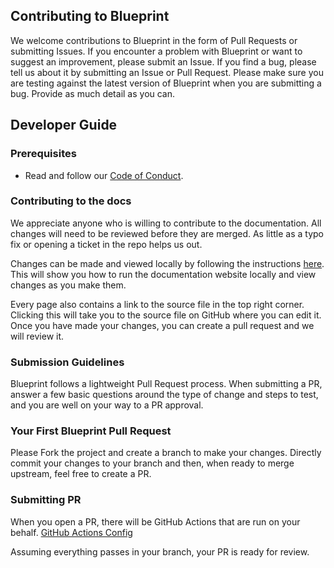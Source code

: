 ## Contributing to Blueprint
We welcome contributions to Blueprint in the form of Pull Requests or submitting Issues. If you encounter a problem with Blueprint or want to suggest an improvement, please submit an Issue. If you find a bug, please tell us about it by submitting an Issue or Pull Request. Please make sure you are testing against the latest version of Blueprint when you are submitting a bug. Provide as much detail as you can.

## Developer Guide
### Prerequisites
* Read and follow our [Code of Conduct](./CODE-OF-CONDUCT.md).

### Contributing to the docs

We appreciate anyone who is willing to contribute to the documentation. All changes will need to be reviewed before they are merged. As little as a typo fix or opening a ticket in the repo helps us out.

Changes can be made and viewed locally by following the instructions [here](website/README.md). This will show you how to run the documentation website locally and view changes as you make them.

Every page also contains a link to the source file in the top right corner. Clicking this will take you to the source file on GitHub where you can edit it. Once you have made your changes, you can create a pull request and we will review it.

### Submission Guidelines
Blueprint follows a lightweight Pull Request process. When submitting a PR, answer a few basic questions around the type of change and steps to test, and you are well on your way to a PR approval.

### Your First Blueprint Pull Request
Please Fork the project and create a branch to make your changes. Directly commit your changes to your branch and then, when ready to merge upstream, feel free to create a PR.

### Submitting PR
When you open a PR, there will be GitHub Actions that are run on your behalf. [GitHub Actions Config](./github/workflows/PR.yml)

Assuming everything passes in your branch, your PR is ready for review.
